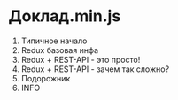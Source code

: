 # Доклад.min.js
1. Типичное начало
2. Redux базовая инфа
3. Redux + REST-API - это просто!
4. Redux + REST-API - зачем так сложно?
5. Подорожник
6. INFO
